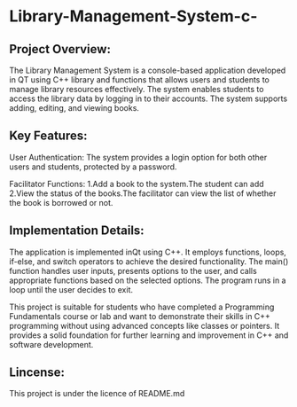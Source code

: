 # Library-Management-System-c-

## Project Overview:

The Library Management System is a console-based application 
developed in QT using C++ library and functions that allows
users and students to manage library resources effectively. 
The system enables students to access the library data by 
logging in to their accounts. The system supports adding, 
editing, and viewing books.

## Key Features:

User Authentication: The system provides a login option for 
both other users and students, protected by a password.

Facilitator Functions:
 1.Add a book to the system.The student can add
 2.View the status of the books.The facilitator can view the list
   of whether the book is borrowed or not.


## Implementation Details:

The application is implemented inQt using C++. It employs functions, loops, 
if-else, and switch operators to achieve the desired functionality. 
The main() function handles user inputs, presents options to the user, 
and calls appropriate functions based on the selected options. The program 
runs in a loop until the user decides to exit.

This project is suitable for students who have completed a Programming 
Fundamentals course or lab and want to demonstrate their skills in C++ 
programming without using advanced concepts like classes or pointers. 
It provides a solid foundation for further learning and improvement in C++ 
and software development.


## Lincense:
This project is under the licence of README.md
